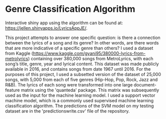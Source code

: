 # Genre Classification Algorithm
Interactive shiny app using the algorithm can be found at: https://jellen.shinyapps.io/LyricsAppJE/.

This project attempts to answer one specific question: is there a connection between the lyrics of a song and its genre? In other words, are there words that are more indicative of a specific genre than others? I used a dataset from Kaggle (https://www.kaggle.com/gyani95/380000-lyrics-from-metrolyrics) containing over 380,000 songs from MetroLyrics, with each song’s title, genre, year and lyrical content. This dataset was made publicly available in 2016, and contains songs from date 1967 until 2016. For the purposes of this project, I used a subsetted version of the dataset of 25,000 songs, with 5,000 from each of five genres (Hip-Hop, Pop, Rock, Jazz and R&B). The lyrics of each song were transformed into one large document-feature matrix using the 'quanteda' package. This matrix was subsequently used as the input for the machine learning model. 
I used a support vector machine model, which is a commonly used supervised machine learning classification algorithm. The predictions of the SVM model on my testing dataset are in the 'predictionswrite.csv' file of the repository.
